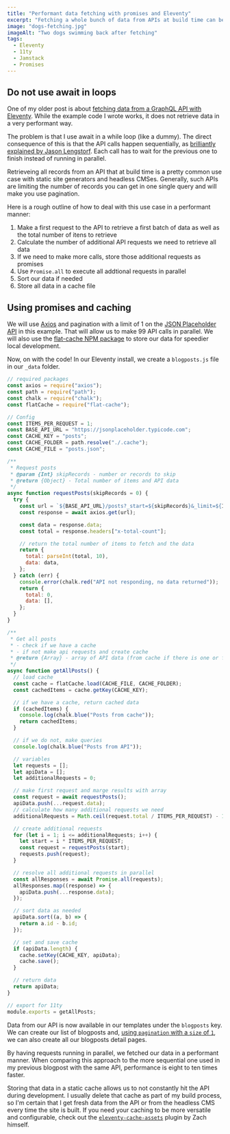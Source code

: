 ```yaml
---
title: "Performant data fetching with promises and Eleventy"
excerpt: "Fetching a whole bunch of data from APIs at build time can be an intensive process. Getting that data in a performant way and caching it locally is an important part of Jamstack projects."
image: "dogs-fetching.jpg"
imageAlt: "Two dogs swimming back after fetching"
tags:
  - Eleventy
  - 11ty
  - Jamstack
  - Promises
---
```


## Do not use await in loops

One of my older post is about [fetching data from a GraphQL API with Eleventy](/blog/headless-cms-graphql-api-eleventy/). While the example code I wrote works, it does not retrieve data in a very performant way.

The problem is that I use await in a while loop (like a dummy). The direct consequence of this is that the API calls happen sequentially, as [brilliantly explained by Jason Lengstorf](https://www.learnwithjason.dev/blog/keep-async-await-from-blocking-execution/). Each call has to wait for the previous one to finish instead of running in parallel.

Retrieveing all records from an API that at build time is a pretty common use case with static site generators and headless CMSes. Generally, such APIs are limiting the number of records you can get in one single query and will make you use pagination.

Here is a rough outline of how to deal with this use case in a performant manner:

1. Make a first request to the API to retrieve a first batch of data as well as the total number of itens to retrieve
2. Calculate the number of additional API requests we need to retrieve all data
3. If we need to make more calls, store those additional requests as promises
4. Use `Promise.all` to execute all addtional requests in parallel
5. Sort our data if needed
6. Store all data in a cache file

## Using promises and caching

We will use [Axios](https://github.com/axios/axios) and pagination with a limit of 1 on the [JSON Placeholder API](https://jsonplaceholder.typicode.com/) in this example. That will allow us to make 99 API calls in parallel. We will also use the [flat-cache NPM package](https://www.npmjs.com/package/flat-cache) to store our data for speedier local development.

Now, on with the code! In our Eleventy install, we create a `blogposts.js` file in our `_data` folder.

```js
// required packages
const axios = require("axios");
const path = require("path");
const chalk = require("chalk");
const flatCache = require("flat-cache");

// Config
const ITEMS_PER_REQUEST = 1;
const BASE_API_URL = "https://jsonplaceholder.typicode.com";
const CACHE_KEY = "posts";
const CACHE_FOLDER = path.resolve("./.cache");
const CACHE_FILE = "posts.json";

/**
 * Request posts
 * @param {Int} skipRecords - number or records to skip
 * @return {Object} - Total number of items and API data
 */
async function requestPosts(skipRecords = 0) {
  try {
    const url = `${BASE_API_URL}/posts?_start=${skipRecords}&_limit=${ITEMS_PER_REQUEST}`;
    const response = await axios.get(url);

    const data = response.data;
    const total = response.headers["x-total-count"];

    // return the total number of items to fetch and the data
    return {
      total: parseInt(total, 10),
      data: data,
    };
  } catch (err) {
    console.error(chalk.red("API not responding, no data returned"));
    return {
      total: 0,
      data: [],
    };
  }
}

/**
 * Get all posts
 * - check if we have a cache
 * - if not make api requests and create cache
 * @return {Array} - array of API data (from cache if there is one or from API)
 */
async function getAllPosts() {
  // load cache
  const cache = flatCache.load(CACHE_FILE, CACHE_FOLDER);
  const cachedItems = cache.getKey(CACHE_KEY);

  // if we have a cache, return cached data
  if (cachedItems) {
    console.log(chalk.blue("Posts from cache"));
    return cachedItems;
  }

  // if we do not, make queries
  console.log(chalk.blue("Posts from API"));

  // variables
  let requests = [];
  let apiData = [];
  let additionalRequests = 0;

  // make first request and marge results with array
  const request = await requestPosts();
  apiData.push(...request.data);
  // calculate how many additional requests we need
  additionalRequests = Math.ceil(request.total / ITEMS_PER_REQUEST) - 1;

  // create additional requests
  for (let i = 1; i <= additionalRequests; i++) {
    let start = i * ITEMS_PER_REQUEST;
    const request = requestPosts(start);
    requests.push(request);
  }

  // resolve all additional requests in parallel
  const allResponses = await Promise.all(requests);
  allResponses.map((response) => {
    apiData.push(...response.data);
  });

  // sort data as needed
  apiData.sort((a, b) => {
    return a.id - b.id;
  });

  // set and save cache
  if (apiData.length) {
    cache.setKey(CACHE_KEY, apiData);
    cache.save();
  }

  // return data
  return apiData;
}

// export for 11ty
module.exports = getAllPosts;
```

Data from our API is now available in our templates under the `blogposts` key. We can create our list of blogposts and, [using `pagination` with a `size` of `1`](https://www.11ty.dev/docs/pages-from-data/), we can also create all our blogposts detail pages.

By having requests running in parallel, we fetched our data in a performant manner. When comparing this approach to the more sequential one used in my previous blogpost with the same API, performance is eight to ten times faster.

Storing that data in a static cache allows us to not constantly hit the API during development. I usually delete that cache as part of my build process, so I'm certain that I get fresh data from the API or from the headless CMS every time the site is built. If you need your caching to be more versatile and configurable, check out the [`eleventy-cache-assets`](https://github.com/11ty/eleventy-cache-assets) plugin by Zach himself.
